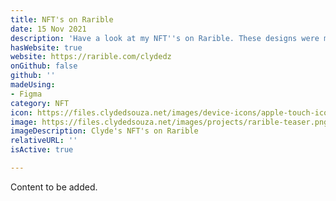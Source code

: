 ```yaml
---
title: NFT's on Rarible
date: 15 Nov 2021
description: 'Have a look at my NFT''s on Rarible. These designs were made using Figma! '
hasWebsite: true
website: https://rarible.com/clydedz
onGithub: false
github: ''
madeUsing:
- Figma
category: NFT
icon: https://files.clydedsouza.net/images/device-icons/apple-touch-icon.png
image: https://files.clydedsouza.net/images/projects/rarible-teaser.png
imageDescription: Clyde's NFT's on Rarible
relativeURL: ''
isActive: true

---
```

Content to be added.